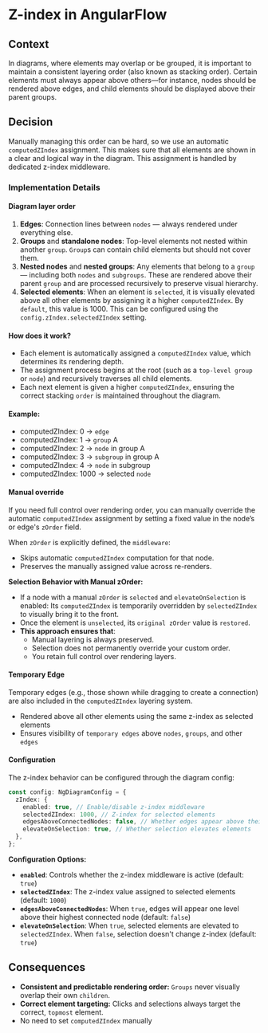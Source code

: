 # Z-index in AngularFlow

## Context

In diagrams, where elements may overlap or be grouped, it is important to maintain a consistent layering
order (also known as stacking order). Certain elements must always appear above others—for instance, nodes should be
rendered above edges, and child elements should be displayed above their parent groups.

## Decision

Manually managing this order can be hard, so we use an automatic `computedZIndex` assignment. This makes sure that all elements
are shown in a clear and logical way in the diagram. This assignment is handled by dedicated z-index middleware.

### Implementation Details

#### Diagram layer order

1. **Edges**: Connection lines between `nodes` — always rendered under everything else.
2. **Groups** and **standalone nodes**: Top-level elements not nested within another `group`. `Group`s can contain child
   elements but should not cover them.
3. **Nested nodes** and **nested groups**: Any elements that belong to a `group` — including both `nodes` and
   `subgroups`. These are rendered above their parent `group` and are processed recursively to preserve visual
   hierarchy.
4. **Selected elements**: When an element is `selected`, it is visually elevated above all other elements by assigning
   it a higher `computedZIndex`. By `default`, this value is 1000. This can be configured using the `config.zIndex.selectedZIndex`
   setting.

#### How does it work?

- Each element is automatically assigned a `computedZIndex` value, which determines its rendering depth.
- The assignment process begins at the root (such as a `top-level group` or `node`) and recursively traverses all child
  elements.
- Each next element is given a higher `computedZIndex`, ensuring the correct stacking `order` is maintained throughout the
  diagram.

#### Example:

- computedZIndex: 0 → `edge`
- computedZIndex: 1 → `group` A
- computedZIndex: 2 → `node` in group A
- computedZIndex: 3 → `subgroup` in group A
- computedZIndex: 4 → `node` in subgroup
- computedZIndex: 1000 -> selected `node`

#### Manual override

If you need full control over rendering order, you can manually override the automatic `computedZIndex` assignment by setting a fixed value in the node’s or edge's `zOrder` field.

When `zOrder` is explicitly defined, the `middleware`:

- Skips automatic `computedZIndex` computation for that node.
- Preserves the manually assigned value across re-renders.

**Selection Behavior with Manual zOrder:**

- If a node with a manual `zOrder` is `selected` and `elevateOnSelection` is enabled: Its `computedZIndex` is temporarily
  overridden by `selectedZIndex` to visually bring it to the front.
- Once the element is `unselected`, its `original zOrder` value is `restored`.
- **This approach ensures that**:
  - Manual layering is always preserved.
  - Selection does not permanently override your custom order.
  - You retain full control over rendering layers.

#### Temporary Edge

Temporary edges (e.g., those shown while dragging to create a connection) are also included in the `computedZIndex` layering
system.

- Rendered above all other elements using the same z-index as selected elements
- Ensures visibility of `temporary edges` above `nodes`, `groups`, and other `edges`

#### Configuration

The z-index behavior can be configured through the diagram config:

```typescript
const config: NgDiagramConfig = {
  zIndex: {
    enabled: true, // Enable/disable z-index middleware
    selectedZIndex: 1000, // Z-index for selected elements
    edgesAboveConnectedNodes: false, // Whether edges appear above their connected nodes
    elevateOnSelection: true, // Whether selection elevates elements
  },
};
```

**Configuration Options:**

- **`enabled`**: Controls whether the z-index middleware is active (default: `true`)
- **`selectedZIndex`**: The z-index value assigned to selected elements (default: `1000`)
- **`edgesAboveConnectedNodes`**: When `true`, edges will appear one level above their highest connected node (default: `false`)
- **`elevateOnSelection`**: When `true`, selected elements are elevated to `selectedZIndex`. When `false`, selection doesn't change z-index (default: `true`)

## Consequences

- **Consistent and predictable rendering order:** `Groups` never visually overlap their own `children`.
- **Correct element targeting:** Clicks and selections always target the correct, `topmost` element.
- No need to set `computedZIndex` manually
